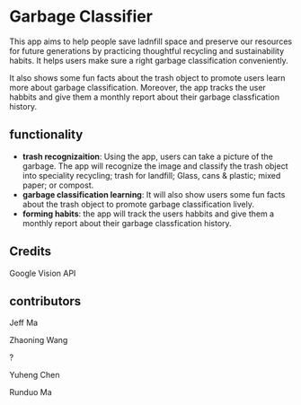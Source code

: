# Garbage Classifier
This app aims to help people save ladnfill space and preserve our resources for future generations by practicing thoughtful recycling and sustainability habits. It helps users make sure a right garbage classification conveniently.

It also shows some fun facts about the trash object to promote users learn more about garbage classification. Moreover, the app tracks the user habbits and give them a monthly report about their garbage classfication history. 

## functionality
- **trash recognizaition**: Using the app, users can take a picture of the garbage. The app will recognize the image and classify the trash object into speciality recycling; trash for landfill; Glass, cans & plastic; mixed paper; or compost.
- **garbage classification learning**: It will also show users some fun facts about the trash object to promote garbage classification lively.
- **forming habits**: the app will track the users habbits and give them a monthly report about their garbage classfication history. 

## Credits
Google Vision API

## contributors
Jeff Ma

Zhaoning Wang

?

Yuheng Chen

Runduo Ma
